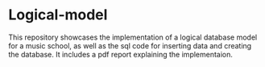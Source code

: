 # Logical-model
This repository showcases the implementation of a logical database model for a music school, as well as the sql code for inserting data and creating the database. It includes a pdf report explaining the implementaion. 
